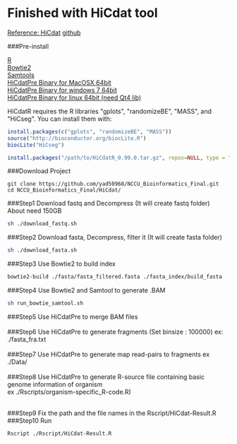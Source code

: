 Finished with HiCdat tool
=========================

[Reference: HiCdat](http://bmcbioinformatics.biomedcentral.com/articles/10.1186/s12859-015-0678-x)  [github](https://github.com/MWSchmid/HiCdat)

###Pre-install

[R](https://www.r-project.org/)</br>
[Bowtie2](http://bowtie-bio.sourceforge.net/bowtie2/index.shtml)</br>
[Samtools](http://samtools.sourceforge.net/)</br>
[HiCdatPre Binary for MacOSX 64bit](https://github.com/MWSchmid/HiCdat/blob/master/other/mac_64bit.zip?raw=true)</br>
[HiCdatPre Binary for windows 7 64bit](https://github.com/MWSchmid/HiCdat/blob/master/other/windows_64bit.zip?raw=true)</br>
[HiCdatPre Binary for linux 64bit (need Qt4 lib)](https://github.com/MWSchmid/HiCdat/blob/master/other/linux_64bit.zip?raw=true)</br>

HiCdatR requires the R libraries "gplots", "randomizeBE", "MASS", and "HiCseg". You can install them with:
```r
install.packages(c("gplots", "randomizeBE", "MASS"))
source("http://bioconductor.org/biocLite.R")
biocLite("HiCseg")

install.packages("/path/to/HiCdatR_0.99.0.tar.gz", repos=NULL, type = "source")
```


###Download Project
```
git clone https://github.com/yad50968/NCCU_Bioinformatics_Final.git
cd NCCU_Bioinformatics_Final/HiCdat/
```

###Step1 
Download fastq and Decompress (It will create fastq folder)<br>
About need 150GB
```sh
sh ./download_fastq.sh
```


###Step2 
Download fasta, Decompress, filter it (It will create fasta folder)
```sh
sh ./download_fasta.sh
```

###Step3 
Use Bowtie2 to build index
```sh
bowtie2-build ./fasta/fasta_filtered.fasta ./fasta_index/build_fasta
```

###Step4 
Use Bowtie2 and Samtool to generate .BAM
```sh
sh run_bowtie_samtool.sh
```

###Step5 
Use HiCdatPre to merge BAM files<br><br>
###Step6 
Use HiCdatPre to generate fragments (Set binsize : 100000) ex: ./fasta_fra.txt</br></br>
###Step7 
Use HiCdatPre to generate map read-pairs to fragments ex ./Data/<br></br>
###Step8 
Use HiCdatPre to generate R-source file containing basic genome information of organism<br>ex ./Rscripts/organism-specific_R-code.R)</br></br>

###Step9 
Fix the path and the file names in the Rscript/HiCdat-Result.R <br>
###Step10 
Run
```sh
Rscript ./Rscript/HiCdat-Result.R
```

